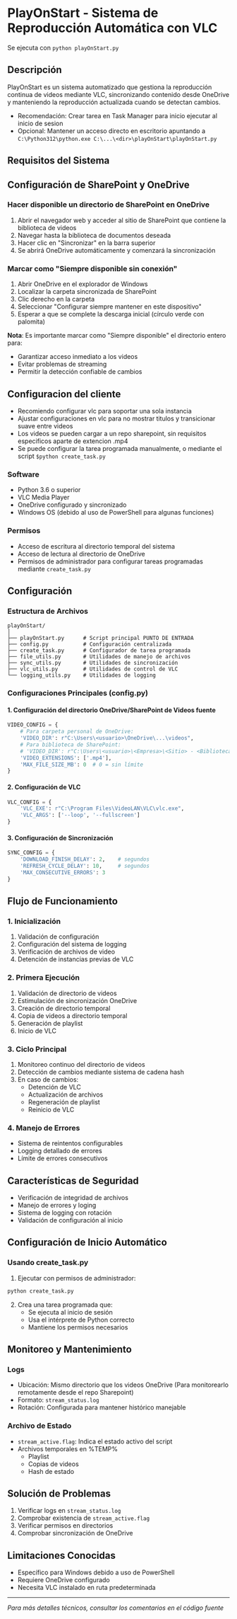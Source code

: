 # PlayOnStart - Sistema de Reproducción Automática con VLC
Se ejecuta con `python playOnStart.py`

## Descripción
PlayOnStart es un sistema automatizado que gestiona la reproducción continua de videos mediante VLC, sincronizando contenido desde OneDrive y manteniendo la reproducción actualizada cuando se detectan cambios.
- Recomendación: Crear tarea en Task Manager para inicio ejecutar al inicio de sesion
- Opcional: Mantener un acceso directo en escritorio apuntando a `C:\Python312\python.exe C:\...\<dir>\playOnStart\playOnStart.py`

## Requisitos del Sistema

## Configuración de SharePoint y OneDrive

### Hacer disponible un directorio de SharePoint en OneDrive
1. Abrir el navegador web y acceder al sitio de SharePoint que contiene la biblioteca de videos
2. Navegar hasta la biblioteca de documentos deseada
3. Hacer clic en "Sincronizar" en la barra superior
4. Se abrirá OneDrive automáticamente y comenzará la sincronización

### Marcar como "Siempre disponible sin conexión"
1. Abrir OneDrive en el explorador de Windows
2. Localizar la carpeta sincronizada de SharePoint
3. Clic derecho en la carpeta
4. Seleccionar "Configurar siempre mantener en este dispositivo"
5. Esperar a que se complete la descarga inicial (círculo verde con palomita)

**Nota**: Es importante marcar como "Siempre disponible" el directorio entero para:
- Garantizar acceso inmediato a los videos
- Evitar problemas de streaming
- Permitir la detección confiable de cambios

## Configuracion del cliente
- Recomiendo configurar vlc para soportar una sola instancia
- Ajustar configuraciones en vlc para no mostrar titulos y transicionar suave entre videos
- Los videos se pueden cargar a un repo sharepoint, sin requisitos especificos aparte de extencion .mp4
- Se puede configurar la tarea programada manualmente, o mediante el script `$python create_task.py`

### Software
- Python 3.6 o superior
- VLC Media Player
- OneDrive configurado y sincronizado
- Windows OS (debido al uso de PowerShell para algunas funciones)

### Permisos
- Acceso de escritura al directorio temporal del sistema
- Acceso de lectura al directorio de OneDrive
- Permisos de administrador para configurar tareas programadas mediante `create_task.py`

## Configuración

### Estructura de Archivos
```
playOnStart/
│
├── playOnStart.py      # Script principal PUNTO DE ENTRADA
├── config.py           # Configuración centralizada
├── create_task.py      # Configurador de tarea programada
├── file_utils.py       # Utilidades de manejo de archivos
├── sync_utils.py       # Utilidades de sincronización
├── vlc_utils.py        # Utilidades de control de VLC
└── logging_utils.py    # Utilidades de logging
```

### Configuraciones Principales (config.py)

#### 1. Configuración del directorio OneDrive/SharePoint de Videos fuente
```python
VIDEO_CONFIG = {
    # Para carpeta personal de OneDrive:
    'VIDEO_DIR': r"C:\Users\<usuario>\OneDrive\...\videos",
    # Para biblioteca de SharePoint:
    # 'VIDEO_DIR': r"C:\Users\<usuario>\<Empresa>\<Sitio> - <Biblioteca>\videos",
    'VIDEO_EXTENSIONS': ['.mp4'],
    'MAX_FILE_SIZE_MB': 0  # 0 = sin límite
}
```

#### 2. Configuración de VLC
```python
VLC_CONFIG = {
    'VLC_EXE': r"C:\Program Files\VideoLAN\VLC\vlc.exe",
    'VLC_ARGS': ['--loop', '--fullscreen']
}
```

#### 3. Configuración de Sincronización
```python
SYNC_CONFIG = {
    'DOWNLOAD_FINISH_DELAY': 2,    # segundos
    'REFRESH_CYCLE_DELAY': 10,     # segundos
    'MAX_CONSECUTIVE_ERRORS': 3
}
```

## Flujo de Funcionamiento

### 1. Inicialización
1. Validación de configuración
2. Configuración del sistema de logging
3. Verificación de archivos de video
4. Detención de instancias previas de VLC

### 2. Primera Ejecución
1. Validación de directorio de videos
2. Estimulación de sincronización OneDrive
3. Creación de directorio temporal
4. Copia de videos a directorio temporal
5. Generación de playlist
6. Inicio de VLC

### 3. Ciclo Principal
1. Monitoreo continuo del directorio de videos
2. Detección de cambios mediante sistema de cadena hash
3. En caso de cambios:
   - Detención de VLC
   - Actualización de archivos
   - Regeneración de playlist
   - Reinicio de VLC

### 4. Manejo de Errores
- Sistema de reintentos configurables
- Logging detallado de errores
- Límite de errores consecutivos

## Características de Seguridad
- Verificación de integridad de archivos
- Manejo de errores y loging
- Sistema de logging con rotación
- Validación de configuración al inicio

## Configuración de Inicio Automático

### Usando create_task.py
1. Ejecutar con permisos de administrador:
```bash
python create_task.py
```
2. Crea una tarea programada que:
   - Se ejecuta al inicio de sesión
   - Usa el intérprete de Python correcto
   - Mantiene los permisos necesarios

## Monitoreo y Mantenimiento

### Logs
- Ubicación: Mismo directorio que los videos OneDrive (Para monitorearlo remotamente desde el repo Sharepoint)
- Formato: `stream_status.log`
- Rotación: Configurada para mantener histórico manejable

### Archivo de Estado
- `stream_active.flag`: Indica el estado activo del script
- Archivos temporales en %TEMP%
  - Playlist
  - Copias de videos
  - Hash de estado

## Solución de Problemas
1. Verificar logs en `stream_status.log`
2. Comprobar existencia de `stream_active.flag`
3. Verificar permisos en directorios
4. Comprobar sincronización de OneDrive

## Limitaciones Conocidas
- Específico para Windows debido a uso de PowerShell
- Requiere OneDrive configurado
- Necesita VLC instalado en ruta predeterminada


---

*Para más detalles técnicos, consultar los comentarios en el código fuente*
